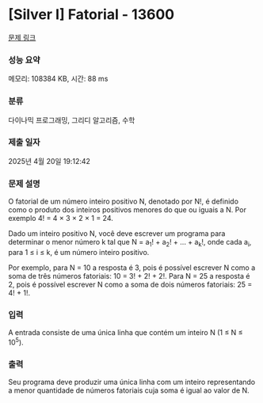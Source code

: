 # [Silver I] Fatorial - 13600 

[문제 링크](https://www.acmicpc.net/problem/13600) 

### 성능 요약

메모리: 108384 KB, 시간: 88 ms

### 분류

다이나믹 프로그래밍, 그리디 알고리즘, 수학

### 제출 일자

2025년 4월 20일 19:12:42

### 문제 설명

<p>O fatorial de um número inteiro positivo N, denotado por N!, é definido como o produto dos inteiros positivos menores do que ou iguais a N. Por exemplo 4! = 4 × 3 × 2 × 1 = 24.</p>

<p>Dado um inteiro positivo N, você deve escrever um programa para determinar o menor número k tal que N = a<sub>1</sub>! + a<sub>2</sub>! + ... + a<sub>k</sub>!, onde cada a<sub>i</sub>, para 1 ≤ i ≤ k, é um número inteiro positivo.</p>

<p>Por exemplo, para N = 10 a resposta é 3, pois é possível escrever N como a soma de três números fatoriais: 10 = 3! + 2! + 2!. Para N = 25 a resposta é 2, pois é possível escrever N como a soma de dois números fatoriais: 25 = 4! + 1!.</p>

### 입력 

 <p>A entrada consiste de uma única linha que contém um inteiro N (1 ≤ N ≤ 10<sup>5</sup>).</p>

### 출력 

 <p>Seu programa deve produzir uma única linha com um inteiro representando a menor quantidade de números fatoriais cuja soma é igual ao valor de N.</p>

